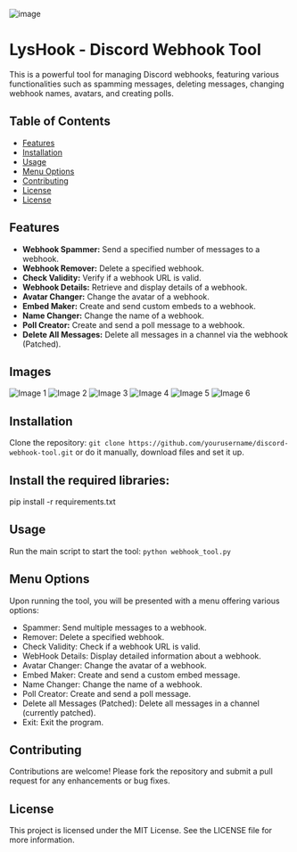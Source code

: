 ![image](https://github.com/SavJas/LysHook/assets/86425637/69eba8a2-c9a9-498c-93be-42be7e742e31)
# LysHook - Discord Webhook Tool

This is a powerful tool for managing Discord webhooks, featuring various functionalities such as spamming messages, deleting messages, changing webhook names, avatars, and creating polls.

## Table of Contents
- [Features](#features)
- [Installation](#installation)
- [Usage](#usage)
- [Menu Options](#menu-options)
- [Contributing](#contributing)
- [License](#license)
- [License](#images)

## Features
- **Webhook Spammer:** Send a specified number of messages to a webhook.
- **Webhook Remover:** Delete a specified webhook.
- **Check Validity:** Verify if a webhook URL is valid.
- **Webhook Details:** Retrieve and display details of a webhook.
- **Avatar Changer:** Change the avatar of a webhook.
- **Embed Maker:** Create and send custom embeds to a webhook.
- **Name Changer:** Change the name of a webhook.
- **Poll Creator:** Create and send a poll message to a webhook.
- **Delete All Messages:** Delete all messages in a channel via the webhook (Patched).

## Images
![Image 1](https://github.com/SavJas/LysHook/assets/86425637/056fb48f-782d-4325-9bce-466df5bf56eb)
![Image 2](https://github.com/SavJas/LysHook/assets/86425637/cbeb698a-e11a-41b2-a19b-a5638d51908c)
![Image 3](https://github.com/SavJas/LysHook/assets/86425637/4c3ed6dd-151e-4ac9-a725-ab33afdabb6e)
![Image 4](https://github.com/SavJas/LysHook/assets/86425637/9d3b17c5-ac3c-4906-9ff7-0544cf0b08d5)
![Image 5](https://github.com/SavJas/LysHook/assets/86425637/3bb6a93b-d473-4cda-96f0-6a9f7675b44c)
![Image 6](https://github.com/SavJas/LysHook/assets/86425637/d3928192-ddcb-4b1f-956d-c38032cf7958)


## Installation
Clone the repository: 
```git clone https://github.com/yourusername/discord-webhook-tool.git```
or do it manually, download files and set it up.

## Install the required libraries:
pip install -r requirements.txt

## Usage
Run the main script to start the tool:
```python webhook_tool.py```

## Menu Options
Upon running the tool, you will be presented with a menu offering various options:
- Spammer: Send multiple messages to a webhook.
- Remover: Delete a specified webhook.
- Check Validity: Check if a webhook URL is valid.
- WebHook Details: Display detailed information about a webhook.
- Avatar Changer: Change the avatar of a webhook.
- Embed Maker: Create and send a custom embed message.
- Name Changer: Change the name of a webhook.
- Poll Creator: Create and send a poll message.
- Delete all Messages (Patched): Delete all messages in a channel (currently patched).
- Exit: Exit the program.

## Contributing
Contributions are welcome! Please fork the repository and submit a pull request for any enhancements or bug fixes.

## License
This project is licensed under the MIT License. See the LICENSE file for more information.

